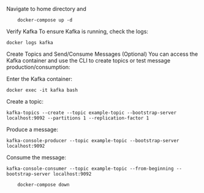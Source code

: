 


Navigate to home directory and 
```shell
    docker-compose up -d
```

Verify Kafka
To ensure Kafka is running, check the logs:
```shell
docker logs kafka
```

Create Topics and Send/Consume Messages (Optional)
You can access the Kafka container and use the CLI to create topics or test message production/consumption:

Enter the Kafka container:
```shell
docker exec -it kafka bash
```

Create a topic:

```shell
kafka-topics --create --topic example-topic --bootstrap-server localhost:9092 --partitions 1 --replication-factor 1
```

Produce a message:

```shell
kafka-console-producer --topic example-topic --bootstrap-server localhost:9092
```

Consume the message:

```shell
kafka-console-consumer --topic example-topic --from-beginning --bootstrap-server localhost:9092
```


```shell
    docker-compose down
```